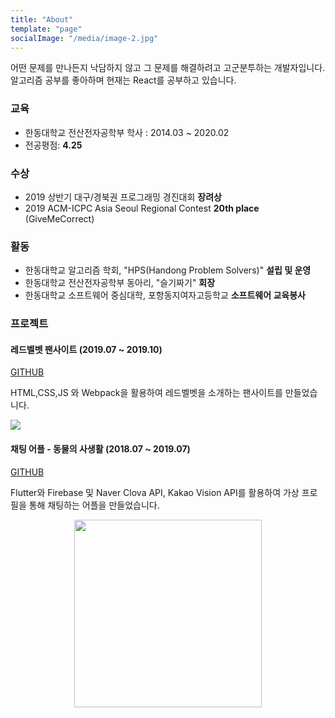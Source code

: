 ```yaml
---
title: "About"
template: "page"
socialImage: "/media/image-2.jpg"
---
```


어떤 문제를 만나든지 낙담하지 않고 그 문제를 해결하려고 고군분투하는 개발자입니다. 알고리즘 공부를 좋아하며 현재는 React를 공부하고 있습니다.

### 교육

* 한동대학교 전산전자공학부 학사 : 2014.03 ~ 2020.02
* 전공평점: **4.25**

### 수상

* 2019 상반기 대구/경북권 프로그래밍 경진대회 **장려상**
* 2019 ACM-ICPC Asia Seoul Regional Contest **20th place** (GiveMeCorrect)

### 활동

* 한동대학교 알고리즘 학회, "HPS(Handong Problem Solvers)" **설립 및 운영**
* 한동대학교 전산전자공학부 동아리, "슬기짜기" **회장**
* 한동대학교 소프트웨어 중심대학, 포항동지여자고등학교 **소프트웨어 교육봉사**

### 프로젝트

#### 레드벨벳 팬사이트 (2019.07 ~ 2019.10)

[GITHUB](https://github.com/baeharam/Redvelvet-Fansite)

HTML,CSS,JS 와 Webpack을 활용하여 레드벨벳을 소개하는 팬사이트를 만들었습니다.

<img src="/media/about/redvelvet.png">

#### 채팅 어플 - 동물의 사생활 (2018.07 ~ 2019.07)

[GITHUB](https://github.com/baeharam/Privacy-of-Animal)

Flutter와 Firebase 및 Naver Clova API, Kakao Vision API를 활용하여 가상 프로필을 통해 채팅하는 어플을 만들었습니다.

<img src="/media/about/flutter-home.png" width="300px" style="display: block; margin: 0 auto;">









